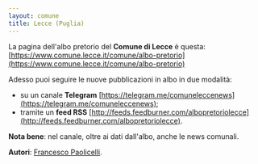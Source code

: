 ```yaml
---
layout: comune
title: Lecce (Puglia)
---
```


La pagina dell'albo pretorio del **Comune di Lecce** è questa: [https://www.comune.lecce.it/comune/albo-pretorio](https://www.comune.lecce.it/comune/albo-pretorio)

Adesso puoi seguire le nuove pubblicazioni in albo in due modalità:

* su un canale **Telegram** [https://telegram.me/comuneleccenews](https://telegram.me/comuneleccenews);
* tramite un **feed RSS** [http://feeds.feedburner.com/albopretoriolecce](http://feeds.feedburner.com/albopretoriolecce).

**Nota bene**: nel canale, oltre ai dati dall'albo, anche le news comunali.

**Autori**: [Francesco Paolicelli](https://twitter.com/piersoft).
